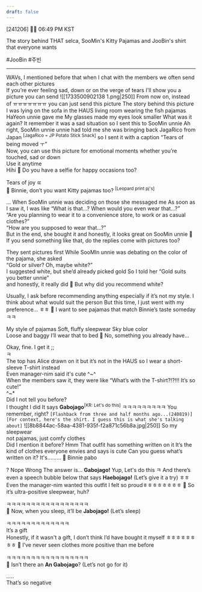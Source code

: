```yaml
---
draft: false
---
```

[241206] 🐣💭 06:49 PM KST

The story behind THAT selca, SooMin's Kitty Pajamas and JooBin's shirt that everyone wants

#JooBin #주빈
___

WAVs, I mentioned before that when I chat with the members
we often send each other pictures  
If you’re ever feeling sad, down or on the verge of tears
I'll show you a picture you can send
![[1733500902138 1.png|250]]
From now on, instead of ㅠㅠㅠㅠㅠㅠㅠ
you can just send this picture
The story behind this picture
I was lying on the sofa in the HAUS living room
wearing the fish pajamas HaYeon unnie gave me 
My glasses made my eyes look smaller
What was it again? It remember it was a sad situation
so I sent this to SooMin unnie
Ah right, SooMin unnie unnie had told me she was bringing back JagaRico from Japan <sup>[JagaRico = JP Potato Stick Snack]</sup> 
so I sent it with a caption “Tears of being moved ㅜ”  
Now, you can use this picture for emotional moments
whether you’re touched, sad or down  
Use it anytime  
Hihi
🫧 Do you have a selfie for happy occasions too?

Tears of joy
ㄸ  
🫧 Binnie, don’t you want Kitty pajamas too? <sup>[Leopard print pj's]</sup>

… When SooMin unnie was deciding on those
she messaged me 
As soon as I saw it, I was like
“What is that…? When would you even wear that…?”  
“Are you planning to wear it to a convenience store, to work or as casual clothes?”  
“How are you supposed to wear that…?”  
But in the end, she bought it
and honestly, it looks great on SooMin unnie
🫧 If you send something like that, do the replies come with pictures too?

They sent pictures first
While SooMIn unnie was debating on the color of the pajama, she asked  
“Gold or silver? Oh, maybe white?”  
I suggested white, but she’d already picked gold
So I told her “Gold suits you better unnie”  
and honestly, it really did
🫧 But why did you recommend white?

Usually, I ask before recommending anything
especially if it’s not my style. I think about what would suit the person
But this time, I just went with my preference… ㅎㅎ
🫧 I want to see pajamas that match Binnie’s taste someday ㅋㅋ

My style of pajamas
Soft, fluffy sleepwear 
Sky blue color  
Loose and baggy
I’ll wear that to bed
🫧 No, something you already have…

Okay, fine. I get it ;;  
ㅋ  
The top has Alice drawn on it but it’s not in the HAUS
so I wear a short-sleeve T-shirt instead  
Even manager-nim said it's cute
^~^  
When the members saw it, they were like 
“What’s with the T-shirt?!?!!! It’s so cute!”  
^~*  
Did I not tell you before?  
I thought I did
It says **Gabojago**<sup>[KR: Let's do this]</sup>
ㅋㅋㅋㅋㅋㅋㅋㅋㅋ 
You remember, right?
`[Flashback from three and half months ago...(240819)]`
`[For context, here's the shirt. I guess this is what she's talking about]` 
![[8b8844ac-58aa-4381-935f-f2a871c56b8a.jpg|250]]
So my sleepwear  
not pajamas, just comfy clothes  
Did I mention it before? Hmm 
That outfit has something written on it
It’s the kind of clothes everyone envies and says is cute
Can you guess what’s written on it?
It's.........
🫧 Binnie pabo

?
Nope
Wrong
The answer is...
**Gabojago!** 
Yup, Let's do this
ㅋ
And there’s even a speech bubble below that says
**Haebojago!** (Let’s give it a try) 
ㅎㅎ Even the manager-nim wanted this outfit 
I felt so proudㅎㅎㅎㅎㅎㅎㅎㅎ
🫧 So it’s ultra-positive sleepwear, huh?

ㅋㅋㅋㅋㅋㅋㅋㅋㅋㅋㅋㅋㅋㅋㅋㅋㅋ  
🫧 Now, when you sleep, it’ll be **Jabojago!** (Let’s sleep)

ㅋㅋㅋㅋㅋㅋㅋㅋㅋㅋㅋㅋㅋ  
It’s a gift  
Honestly, if it wasn't a gift, I don’t think I’d have bought it myself
ㅎㅎㅎㅎㅎㅎㅎㅎ
🫧 I’ve never seen clothes more positive than me before

ㅋㅋㅋㅋㅋㅋㅋㅋㅋㅋㅋㅋㅋㅋㅋㅋㅋ  
🫧 Isn’t there an **An Gabojago**? (Let’s not go for it)

.....  
That’s so negative